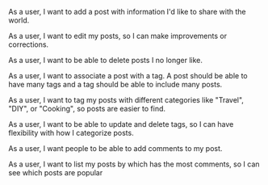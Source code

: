 As a user, I want to add a post with information I'd like to share with the world.

As a user, I want to edit my posts, so I can make improvements or corrections.

As a user, I want to be able to delete posts I no longer like.



As a user, I want to associate a post with a tag. A post should be able to have many tags and a tag should be able to include many posts.

As a user, I want to tag my posts with different categories like "Travel", "DIY", or "Cooking", so posts are easier to find.

As a user, I want to be able to update and delete tags, so I can have flexibility with how I categorize posts.



As a user, I want people to be able to add comments to my post.

As a user, I want to list my posts by which has the most comments, so I can see which posts are popular
